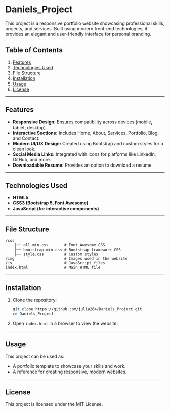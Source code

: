 # Daniels_Project 

This project is a responsive portfolio website showcasing professional skills, projects, and services. Built using modern front-end technologies, it provides an elegant and user-friendly interface for personal branding.

## Table of Contents
1. [Features](#features)
2. [Technologies Used](#technologies-used)
3. [File Structure](#file-structure)
4. [Installation](#installation)
5. [Usage](#usage)
6. [License](#license)

---

## Features
- **Responsive Design:** Ensures compatibility across devices (mobile, tablet, desktop).
- **Interactive Sections:** Includes Home, About, Services, Portfolio, Blog, and Contact.
- **Modern UI/UX Design:** Created using Bootstrap and custom styles for a clean look.
- **Social Media Links:** Integrated with icons for platforms like LinkedIn, GitHub, and more.
- **Downloadable Resume:** Provides an option to download a resume.

---

## Technologies Used
- **HTML5**
- **CSS3 (Bootstrap 5, Font Awesome)**
- **JavaScript (for interactive components)**

---

## File Structure
```
/css
    ├── all.min.css       # Font Awesome CSS
    ├── bootstrap.min.css # Bootstrap framework CSS
    ├── style.css         # Custom styles
/img                      # Images used in the website
/js                       # JavaScript files
index.html                # Main HTML file
```

---

## Installation
1. Clone the repository:
   ```bash
   git clone https://github.com/julia264/Daniels_Project.git
   cd Daniels_Project
   ```

2. Open `index.html` in a browser to view the website.

---

## Usage
This project can be used as:
- A portfolio template to showcase your skills and work.
- A reference for creating responsive, modern websites.

---


## License
This project is licensed under the MIT License.



